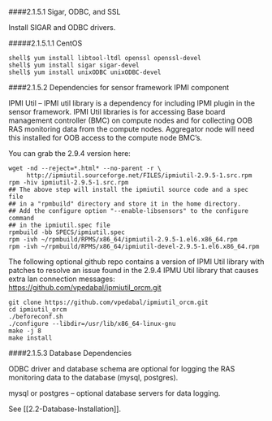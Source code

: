 ####2.1.5.1 Sigar, ODBC, and SSL


Install SIGAR and ODBC drivers.

#####2.1.5.1.1 CentOS
```
shell$ yum install libtool-ltdl openssl openssl-devel
shell$ yum install sigar sigar-devel
shell$ yum install unixODBC unixODBC-devel
```
####2.1.5.2 Dependencies for sensor framework IPMI component


IPMI Util – IPMI util library is a dependency for including IPMI plugin in the sensor framework.  IPMI Util libraries is for accessing Base board management controller (BMC) on compute nodes and for collecting OOB RAS monitoring data from the compute nodes. Aggregator node will need this installed for OOB access to the compute node BMC’s.

You can grab the 2.9.4 version here:
```
wget -nd --reject=*.html* --no-parent -r \
     http://ipmiutil.sourceforge.net/FILES/ipmiutil-2.9.5-1.src.rpm
rpm -hiv ipmiutil-2.9.5-1.src.rpm
## The above step will install the ipmiutil source code and a spec file
## in a "rpmbuild" directory and store it in the home directory.
## Add the configure option "--enable-libsensors" to the configure command
## in the ipmiutil.spec file
rpmbuild -bb SPECS/ipmiutil.spec
rpm -ivh ~/rpmbuild/RPMS/x86_64/ipmiutil-2.9.5-1.el6.x86_64.rpm
rpm -ivh ~/rpmbuild/RPMS/x86_64/ipmiutil-devel-2.9.5-1.el6.x86_64.rpm
```
    
The following optional github repo contains a version of IPMI Util library with patches to resolve an issue found in the 2.9.4 IPMU Util library that causes extra lan connection messages: https://github.com/vpedabal/ipmiutil_orcm.git
```
git clone https://github.com/vpedabal/ipmiutil_orcm.git
cd ipmiutil_orcm
./beforeconf.sh 
./configure --libdir=/usr/lib/x86_64-linux-gnu
make -j 8
make install
```

####2.1.5.3 Database Dependencies


ODBC driver and database schema are optional for logging the RAS monitoring data to the database (mysql, postgres).

mysql or postgres – optional database servers for data logging.

See [[2.2-Database-Installation]].



